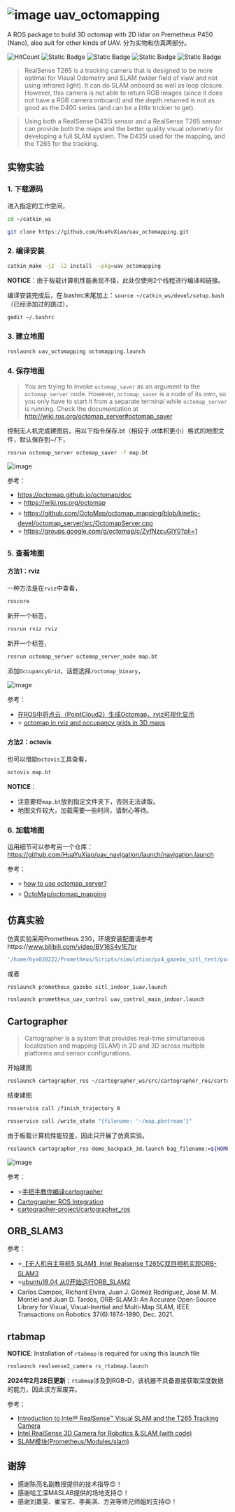 # ![image](Img/logo_rt_200.png) uav_octomapping

A ROS package to build 3D octomap with 2D lidar on Premetheus P450 (Nano), also suit for other kinds of UAV. 分为实物和仿真两部分。

![HitCount](https://img.shields.io/endpoint?url=https%3A%2F%2Fhits.dwyl.com%2FHuaYuXiao%2FUAV_octomapping.json%3Fcolor%3Dpink)
![Static Badge](https://img.shields.io/badge/ROS-melodic-22314E?logo=ros)
![Static Badge](https://img.shields.io/badge/Ubuntu-18.04.6-E95420?logo=ubuntu)
![Static Badge](https://img.shields.io/badge/C%2B%2B-11-00599C?logo=cplusplus)
![Static Badge](https://img.shields.io/badge/NVIDIA-Jetson_Nano-76B900?LOGO=nvidia)


> RealSense T265 is a tracking camera that is designed to be more optimal for Visual Odometry and SLAM (wider field of view and not using infrared light). It can do SLAM onboard as well as loop closure. However, this camera is not able to return RGB images (since it does not have a RGB camera onboard) and the depth returned is not as good as the D400 series (and can be a little trickier to get).

> Using both a RealSense D435i sensor and a RealSense T265 sensor can provide both the maps and the better quality visual odometry for developing a full SLAM system. The D435i used for the mapping, and the T265 for the tracking.


## 实物实验

### 1. 下载源码

进入指定的工作空间，

```bash
cd ~/catkin_ws
```

```bash
git clone https://github.com/HuaYuXiao/uav_octomapping.git
```


### 2. 编译安装

```bash
catkin_make -j2 -l2 install --pkg=uav_octomapping
```

**NOTICE**：由于板载计算机性能表现不佳，此处仅使用2个线程进行编译和链接。

编译安装完成后，在.bashrc末尾加上：`source ~/catkin_ws/devel/setup.bash`（已经添加过的跳过），

```bash
gedit ~/.bashrc
```


### 3. 建立地图

```bash
roslaunch uav_octomapping octomapping.launch
```


### 4. 保存地图

> You are trying to invoke `octomap_saver` as an argument to the `octomap_server` node. However, `octomap_saver` is a node of its own, so you only have to start it from a separate terminal while `octomap_server` is running. Check the documentation at http://wiki.ros.org/octomap_server#octomap_saver


控制无人机完成建图后，用以下指令保存.bt（相较于.ot体积更小）格式的地图文件，默认保存到~/下，

```bash
rosrun octomap_server octomap_saver -f map.bt
```

![image](Log/2024-03-11/%E6%97%A0%E6%A0%87%E9%A2%98.png)


参考：
- https://octomap.github.io/octomap/doc
- ⭐️ https://wiki.ros.org/octomap
- ⭐️ https://github.com/OctoMap/octomap_mapping/blob/kinetic-devel/octomap_server/src/OctomapServer.cpp
- ⭐️ https://groups.google.com/g/octomap/c/ZyfNzcuGlY0?pli=1


### 5. 查看地图

#### 方法1：rviz

一种方法是在`rviz`中查看，

```bash
roscore
```

新开一个标签，

```bash
rosrun rviz rviz
```

新开一个标签，

```bash
rosrun octomap_server octomap_server_node map.bt
```

添加`OccupancyGrid`，话题选择`/octomap_binary`，

![image](Log/2024-03-15/Snipaste_2024-03-15_14-38-27.png)

参考：
- [在ROS中将点云（PointCloud2）生成Octomap，rviz可视化显示](https://blog.csdn.net/qq_41816368/article/details/133929136)
- ⭐️ [octomap in rviz and occupancy grids in 3D maps](https://robotics.stackexchange.com/questions/41362/octomap-in-rviz-and-occupancy-grids-in-3d-maps)

#### 方法2：octovis

也可以借助`octovis`工具查看，

```bash
octovis map.bt
```

**NOTICE**：
- 注意要将`map.bt`放到指定文件夹下，否则无法读取。
- 地图文件较大，加载需要一些时间，请耐心等待。


### 6. 加载地图

运用细节可以参考另一个仓库：https://github.com/HuaYuXiao/uav_navigation/launch/navigation.launch

参考：
- ⭐ [how to use octomap_server?](https://answers.ros.org/question/361841/how-to-use-octomap_server/)
- ⭐ [OctoMap/octomap_mapping](https://github.com/OctoMap/octomap_mapping/blob/kinetic-devel/octomap_server/launch/octomap_tracking_server.launch)



## 仿真实验

仿真实验采用Prometheus 230，环境安装配置请参考https://www.bilibili.com/video/BV16S4y1E7br

```bash
'/home/hyx020222/Prometheus/Scripts/simulation/px4_gazebo_sitl_test/px4_sitl_indoor.sh'
```

或者

```bash
roslaunch prometheus_gazebo sitl_indoor_1uav.launch
```

```bash
roslaunch prometheus_uav_control uav_control_main_indoor.launch
```


## Cartographer

> Cartographer is a system that provides real-time simultaneous localization and mapping (SLAM) in 2D and 3D across multiple platforms and sensor configurations.

开始建图

```bash
roslaunch cartographer_ros ~/cartographer_ws/src/cartographer_ros/cartographer_ros/launch/demo_backpack_3d.launch
```

结束建图

```bash
rosservice call /finish_trajectory 0
```

```bash
rosservice call /write_state "{filename: '~/map.pbstream'}"
```

由于板载计算机性能较差，因此只开展了仿真实验。

```bash
roslaunch cartographer_ros demo_backpack_3d.launch bag_filename:=${HOME}/Downloads/b3-2016-04-05-14-14-00.bag
```

![image](https://github.com/HuaYuXiao/UAV-Dynamic-Obstacle-Avoidance/assets/117464811/fb10c834-d753-452b-b0a5-3b5b0b7bae20)

参考：
- ⭐[手把手教你编译cartographer](https://www.bilibili.com/video/BV19P4y1X7Hj)
- [Cartographer ROS Integration](https://google-cartographer-ros.readthedocs.io/en/latest/)
- [cartographer-project/cartographer_ros](https://github.com/cartographer-project/cartographer_ros)



## ORB_SLAM3


参考：
- ⭐[【无人机自主导航5 SLAM】Intel Realsense T265C双目相机实现ORB-SLAM3](https://dgzc.ganahe.top/ganahe/2021/wrjzzdhsjirtsmxj.html)
- ⭐[ubuntu18.04 从0开始运行ORB_SLAM2](https://www.bilibili.com/video/BV1hQ4y127xJ)
- Carlos Campos, Richard Elvira, Juan J. Gómez Rodríguez, José M. M. Montiel and Juan D. Tardós, ORB-SLAM3: An Accurate Open-Source Library for Visual, Visual-Inertial and Multi-Map SLAM, IEEE Transactions on Robotics 37(6):1874-1890, Dec. 2021.



## rtabmap

**NOTICE**: Installation of `rtabmap` is required for using this launch file

<!--
```bash
sudo apt-get install ros-melodic-rtabmap-ros
```
-->

```bash
roslaunch realsense2_camera rs_rtabmap.launch
```

**2024年2月28日更新**：`rtabmap`涉及到RGB-D，该机器不具备直接获取深度数据的能力，因此该方案废弃。

参考：
- [Introduction to Intel® RealSense™ Visual SLAM and the T265 Tracking Camera](https://dev.intelrealsense.com/docs/intel-realsensetm-visual-slam-and-the-t265-tracking-camera)
- [Intel RealSense 3D Camera for Robotics & SLAM (with code)](https://www.robotsforroboticists.com/realsense-usage-robotics-slam/)
- [SLAM模块(Prometheus/Modules/slam)](https://docs.amovlab.com/prometheuswiki/#/src/P450%E4%BD%BF%E7%94%A8%E6%89%8B%E5%86%8C/%E8%BD%AF%E4%BB%B6%E4%BB%8B%E7%BB%8D?id=slam%e6%a8%a1%e5%9d%97prometheusmodulesslam-)



## 谢辞
- 感谢陈亮名副教授提供的技术指导😊！
- 感谢哈工深MASLAB提供的场地支持😊！
- 感谢刘嘉雯、崔宝艺、李奥淇、方尧等师兄师姐的支持😊！
